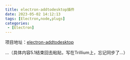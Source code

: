 ```yaml
---
title: electron-addtodesktop插件
date: 2023-05-02 14:12:13
tags: [Electron,node,plugs]
categories: 
 - [Electron]
---
```


项目地址：[electron-addtodesktop](https://github.com/noneSycamore/electron-addtodesktop)

...（具体内容5.1结束回去粘贴，写在Trillium上，忘记同步了...）
